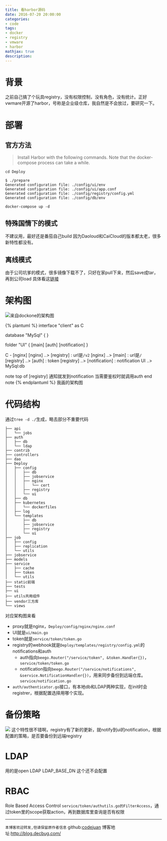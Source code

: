 ```yaml
---
title: 看harbor源码
date: 2016-07-20 20:00:00
categories:
- code
tags: 
- docker
- registry
- vmware
- harbor
mathjax: true
description: 
---
```

# 背景
之前自己搞了个玩具registry，没有权限控制，没有角色，没有统计。正好vwmare开源了harbor，号称是企业级仓库，我自然是不会放过，要研究一下。

<!--more-->

# 部署

## 官方方法
> Install Harbor with the following commands. Note that the docker-compose process can take a while.
```
cd Deploy

$ ./prepare
Generated configuration file: ./config/ui/env
Generated configuration file: ./config/ui/app.conf
Generated configuration file: ./config/registry/config.yml
Generated configuration file: ./config/db/env

docker-compose up -d
```

## 特殊国情下的模式
不建议用，最好还是番茄自己build
因为Daoloud和CaiCloud的版本都太老，很多新特性都没有。


## 离线模式
由于公司坑爹的模式，很多镜像下载不了，只好在家pull下来，然后save成tar，再到公司load
具体看这[链接](https://github.com/vmware/harbor/releases/download/0.3.0/harbor-0.3.0.tgz)



# 架构图

![来自[dockone的架构图](http://dockone.io/article/1179)](http://dockerone.com/uploads/article/20160331/d9f81c0cdcc4f7b7af42d27d030cf381.png)


{% plantuml %}
interface "client" as C

database "MySql" {
}

folder "UI" {
    [main]
    [auth]
    [notification]
  }

C - [nginx]
[nginx] ..> [registry] : url是`/v2`
[nginx] ..> [main] : url是`/`
[registry] ..> [auth] : token
[registry] ..> [notification] : notification
UI ..> MySql:db

note top of [registry]
  通知就发到notification
  当需要鉴权时就调用auth
end note
{% endplantuml %}
我画的架构图

# 代码结构
通过`tree -d ./`生成，略去部分不重要代码
```
├── api
│   └── jobs
├── auth
│   ├── db
│   └── ldap
├── contrib
├── controllers
├── dao
├── Deploy
│   ├── config
│   │   ├── db
│   │   ├── jobservice
│   │   ├── nginx
│   │   │   └── cert
│   │   ├── registry
│   │   └── ui
│   ├── db
│   ├── kubernetes
│   │   └── dockerfiles
│   ├── log
│   └── templates
│       ├── db
│       ├── jobservice
│       ├── registry
│       └── ui
├── job
│   ├── config
│   ├── replication
│   └── utils
├── jobservice
├── models
├── service
│   ├── cache
│   ├── token
│   └── utils
├── static前端
├── tests
├── ui
├── utils共用组件
├── vendor三方库
└── views
```

对应架构图来看
- proxy就是nginx，`Deploy/config/nginx/nginx.conf`
- UI就是`ui/main.go`
- token就是`service/token/token.go`
- registry的webhook就是`Deploy/templates/registry/config.yml`的notifications和auth
  - auth指向`beego.Router("/service/token", &token.Handler{})`，`service/token/token.go`
  - notification指向`beego.Router("/service/notifications", &service.NotificationHandler{})`，用来同步备份到远端仓库。`service/notification.go`
- `auth/authenticator.go`接口，有本地db和LDAP两种实现，在init时会registrer，根据配置选择用哪个实现。



# 备份策略
![](https://cloud.githubusercontent.com/assets/5423628/16990645/4d744da8-4ecb-11e6-9f34-b052a0ba5cc6.png)
这个特性很不错啊，registry有了新的更新，就notify到ui的notification，根据配置的策略，是否要备份到远端registry

# LDAP
用的是open LDAP
LDAP_BASE_DN 这个还不会配置

# RBAC
Role Based Access Control
`service/token/authutils.go的FilterAccess`，通过token里的scope获取action，再到数据库里查询是否有权限

-----------------------

`本博客欢迎转发,但请保留原作者信息`
github:[codejuan](https://github.com/CodeJuan)
博客地址:http://blog.decbug.com/
